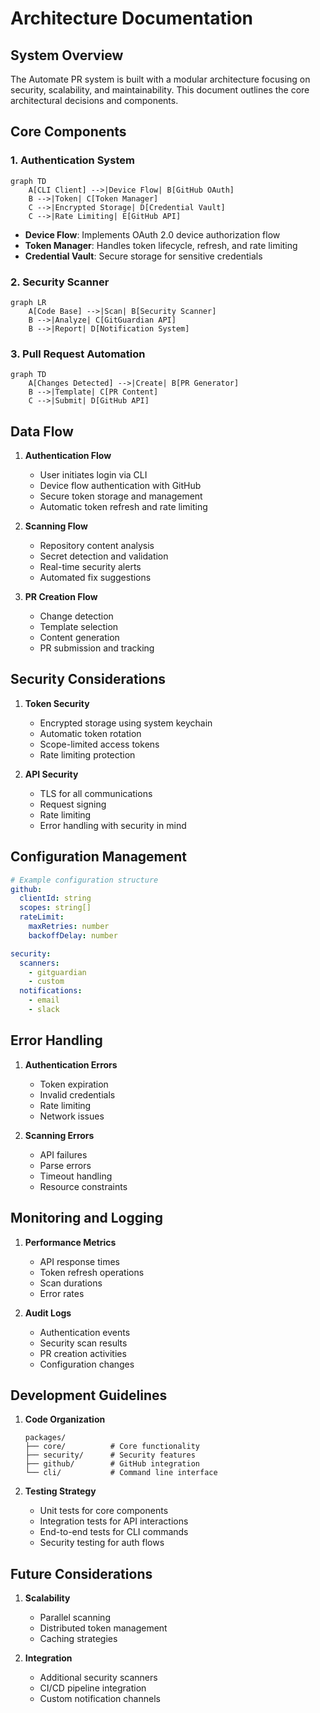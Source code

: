 # Architecture Documentation

## System Overview

The Automate PR system is built with a modular architecture focusing on security, scalability, and maintainability. This document outlines the core architectural decisions and components.

## Core Components

### 1. Authentication System
```mermaid
graph TD
    A[CLI Client] -->|Device Flow| B[GitHub OAuth]
    B -->|Token| C[Token Manager]
    C -->|Encrypted Storage| D[Credential Vault]
    C -->|Rate Limiting| E[GitHub API]
```

- **Device Flow**: Implements OAuth 2.0 device authorization flow
- **Token Manager**: Handles token lifecycle, refresh, and rate limiting
- **Credential Vault**: Secure storage for sensitive credentials

### 2. Security Scanner
```mermaid
graph LR
    A[Code Base] -->|Scan| B[Security Scanner]
    B -->|Analyze| C[GitGuardian API]
    B -->|Report| D[Notification System]
```

### 3. Pull Request Automation
```mermaid
graph TD
    A[Changes Detected] -->|Create| B[PR Generator]
    B -->|Template| C[PR Content]
    C -->|Submit| D[GitHub API]
```

## Data Flow

1. **Authentication Flow**
   - User initiates login via CLI
   - Device flow authentication with GitHub
   - Secure token storage and management
   - Automatic token refresh and rate limiting

2. **Scanning Flow**
   - Repository content analysis
   - Secret detection and validation
   - Real-time security alerts
   - Automated fix suggestions

3. **PR Creation Flow**
   - Change detection
   - Template selection
   - Content generation
   - PR submission and tracking

## Security Considerations

1. **Token Security**
   - Encrypted storage using system keychain
   - Automatic token rotation
   - Scope-limited access tokens
   - Rate limiting protection

2. **API Security**
   - TLS for all communications
   - Request signing
   - Rate limiting
   - Error handling with security in mind

## Configuration Management

```yaml
# Example configuration structure
github:
  clientId: string
  scopes: string[]
  rateLimit:
    maxRetries: number
    backoffDelay: number

security:
  scanners:
    - gitguardian
    - custom
  notifications:
    - email
    - slack
```

## Error Handling

1. **Authentication Errors**
   - Token expiration
   - Invalid credentials
   - Rate limiting
   - Network issues

2. **Scanning Errors**
   - API failures
   - Parse errors
   - Timeout handling
   - Resource constraints

## Monitoring and Logging

1. **Performance Metrics**
   - API response times
   - Token refresh operations
   - Scan durations
   - Error rates

2. **Audit Logs**
   - Authentication events
   - Security scan results
   - PR creation activities
   - Configuration changes

## Development Guidelines

1. **Code Organization**
   ```
   packages/
   ├── core/          # Core functionality
   ├── security/      # Security features
   ├── github/        # GitHub integration
   └── cli/           # Command line interface
   ```

2. **Testing Strategy**
   - Unit tests for core components
   - Integration tests for API interactions
   - End-to-end tests for CLI commands
   - Security testing for auth flows

## Future Considerations

1. **Scalability**
   - Parallel scanning
   - Distributed token management
   - Caching strategies

2. **Integration**
   - Additional security scanners
   - CI/CD pipeline integration
   - Custom notification channels 